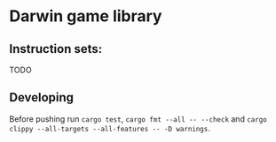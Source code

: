# Darwin game library

## Instruction sets:
TODO

## Developing

Before pushing run `cargo test`, `cargo fmt --all -- --check` and `cargo clippy --all-targets --all-features -- -D warnings`.
